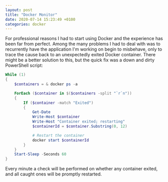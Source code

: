 ```yaml
---
layout: post
title: "Docker Monitor"
date: 2020-07-14 15:23:49 +0100
categories: docker
---
```

For professional reasons I had to start using Docker and the experience has been far from perfect. Among the many problems I had to deal with was to recurrently have the application I'm working on begin to misbehave, only to trace the cause back to an unexpectedly exited Docker container. There might be a better solution to this, but the quick fix was a down and dirty PowerShell script:

```powershell
While (1)
{
    $containers = & docker ps -a

    ForEach ($container in $($containers -split "`r`n"))
    {
        If ($container -match "Exited")
        {
            Get-Date
            Write-Host $container
            Write-Host "Container exited; restarting"
            $containerId = $container.Substring(0, 12)

            # Restart the container
            docker start $containerId
        }
    }
    Start-Sleep -Seconds 60
}
```

Every minute a check will be performed on whether any container exited, and all caught ones will be promptly restarted.

